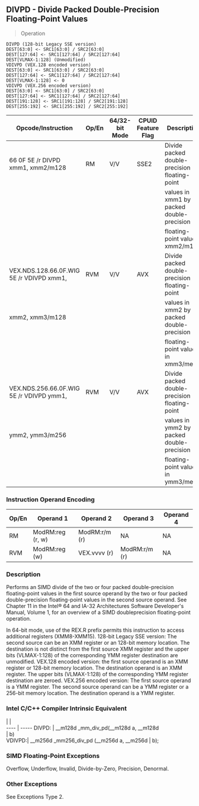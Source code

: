 ## DIVPD - Divide Packed Double-Precision Floating-Point Values

> Operation

``` slim
DIVPD (128-bit Legacy SSE version)
DEST[63:0] <- SRC1[63:0] / SRC2[63:0]
DEST[127:64] <- SRC1[127:64] / SRC2[127:64]
DEST[VLMAX-1:128] (Unmodified)
VDIVPD (VEX.128 encoded version)
DEST[63:0] <- SRC1[63:0] / SRC2[63:0]
DEST[127:64] <- SRC1[127:64] / SRC2[127:64]
DEST[VLMAX-1:128] <- 0
VDIVPD (VEX.256 encoded version)
DEST[63:0] <- SRC1[63:0] / SRC2[63:0]
DEST[127:64] <- SRC1[127:64] / SRC2[127:64]
DEST[191:128] <- SRC1[191:128] / SRC2[191:128]
DEST[255:192] <- SRC1[255:192] / SRC2[255:192]

```

 Opcode/Instruction                      | Op/En| 64/32-bit Mode| CPUID Feature Flag| Description                                  
 ---  | --- | --- | --- | ---
 66 0F 5E /r DIVPD xmm1, xmm2/m128       | RM   | V/V           | SSE2              | Divide packed double-precision floating-point
                                         |      |               |                   | values in xmm1 by packed double-precision    
                                         |      |               |                   | floating-point values xmm2/m128.             
 VEX.NDS.128.66.0F.WIG 5E /r VDIVPD xmm1,| RVM  | V/V           | AVX               | Divide packed double-precision floating-point
 xmm2, xmm3/m128                         |      |               |                   | values in xmm2 by packed double-precision    
                                         |      |               |                   | floating-point values in xmm3/mem.           
 VEX.NDS.256.66.0F.WIG 5E /r VDIVPD ymm1,| RVM  | V/V           | AVX               | Divide packed double-precision floating-point
 ymm2, ymm3/m256                         |      |               |                   | values in ymm2 by packed double-precision    
                                         |      |               |                   | floating-point values in ymm3/mem.           

### Instruction Operand Encoding
 Op/En| Operand 1       | Operand 2    | Operand 3    | Operand 4
 ---  | --- | --- | --- | ---
 RM   | ModRM:reg (r, w)| ModRM:r/m (r)| NA           | NA       
 RVM  | ModRM:reg (w)   | VEX.vvvv (r) | ModRM:r/m (r)| NA       

### Description
Performs an SIMD divide of the two or four packed double-precision floating-point
values in the first source operand by the two or four packed double-precision
floating-point values in the second source operand. See Chapter 11 in the Intel®
64 and IA-32 Architectures Software Developer's Manual, Volume 1, for an overview
of a SIMD doubleprecision floating-point operation.

In 64-bit mode, use of the REX.R prefix permits this instruction to access additional
registers (XMM8-XMM15). 128-bit Legacy SSE version: The second source can be
an XMM register or an 128-bit memory location. The destination is not distinct
from the first source XMM register and the upper bits (VLMAX-1:128) of the corresponding
YMM register destination are unmodified. VEX.128 encoded version: the first
source operand is an XMM register or 128-bit memory location. The destination
operand is an XMM register. The upper bits (VLMAX-1:128) of the corresponding
YMM register destination are zeroed. VEX.256 encoded version: The first source
operand is a YMM register. The second source operand can be a YMM register or
a 256-bit memory location. The destination operand is a YMM register.



### Intel C/C++ Compiler Intrinsic Equivalent
   | |  
---- | -----
 DIVPD: | __m128d _mm_div_pd(__m128d a, __m128d    
        | b)                                       
 VDIVPD:| __m256d _mm256_div_pd (__m256d a, __m256d
        | b);                                      

### SIMD Floating-Point Exceptions
Overflow, Underflow, Invalid, Divide-by-Zero, Precision, Denormal.


### Other Exceptions
See Exceptions Type 2.
